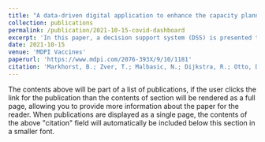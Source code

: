 ```yaml
---
title: "A data-driven digital application to enhance the capacity planning of the covid-19 vaccination process"
collection: publications
permalink: /publication/2021-10-15-covid-dashboard
excerpt: 'In this paper, a decision support system (DSS) is presented that focuses on the capacity planning of the COVID-19 vaccination process in the Netherlands. With the Dutch national vaccination priority list as the starting point, the DSS aims to minimize the per-class waiting-time with respect to (1) the locations of the medical hubs (i.e., the vaccination locations) and (2) the distribution of the available vaccines and healthcare professionals (over time). As the user is given the freedom to experiment with different starting positions and strategies, the DSS is ideally suited for providing support in the dynamic environment of the COVID-19 vaccination process. In addition to the DSS, a mathematical model to support the assignment of inhabitants to medical hubs is presented. This model has been satisfactorily implemented in practice in close collaboration with the Dutch Municipal and Regional Health Service (GGD GHOR Nederland).'
date: 2021-10-15
venue: 'MDPI Vaccines'
paperurl: 'https://www.mdpi.com/2076-393X/9/10/1181'
citation: 'Markhorst, B.; Zver, T.; Malbasic, N.; Dijkstra, R.; Otto, D.; van der Mei, R.; Moeke, D. A Data-Driven Digital Application to Enhance the Capacity Planning of the COVID-19 Vaccination Process. Vaccines 2021, 9, 1181. https://doi.org/10.3390/vaccines9101181'
---
```


The contents above will be part of a list of publications, if the user clicks the link for the publication than the contents of section will be rendered as a full page, allowing you to provide more information about the paper for the reader. When publications are displayed as a single page, the contents of the above "citation" field will automatically be included below this section in a smaller font.
